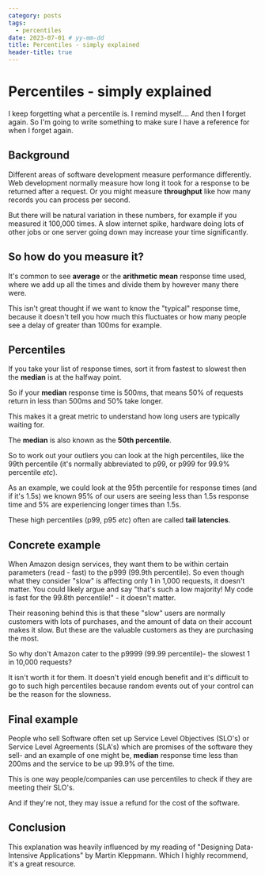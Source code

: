 ```yaml
---
category: posts
tags:
  - percentiles
date: 2023-07-01 # yy-mm-dd
title: Percentiles - simply explained
header-title: true
---
```


# Percentiles - simply explained

I keep forgetting what a percentile is. I remind myself.... And then I forget again. So I'm going to write something to make sure I have a reference for when I forget again.

## Background
Different areas of software development measure performance differently. Web development normally measure how long it took for a response to be returned after a request. Or you might measure **throughput** like how many records you can process per second.

But there will be natural variation in these numbers, for example if you measured it 100,000 times. A slow internet spike, hardware doing lots of other jobs or one server going down may increase your time significantly.

## So how do you measure it?
It's common to see **average** or the **arithmetic mean** response time used, where we add up all the times and divide them by however many there were.

This isn't great thought if we want to know the "typical" response time, because it doesn't tell you how much this fluctuates or how many people see a delay of greater than 100ms for example.

## Percentiles
If you take your list of response times, sort it from fastest to slowest then the **median** is at the halfway point.

So if your **median** response time is 500ms, that means 50% of requests return in less than 500ms and 50% take longer.

This makes it a great metric to understand how long users are typically waiting for.

The **median** is also known as the **50th percentile**.

So to work out your outliers you can look at the high percentiles, like the 99th percentile (it's normally abbreviated to p99, or p999 for 99.9% percentile *etc*).

As an example, we could look at the 95th percentile for response times (and if it's 1.5s) we known 95% of our users are seeing less than 1.5s response time and 5% are experiencing longer times than 1.5s.

These high percentiles (p99, p95 *etc*) often are called **tail latencies**.

## Concrete example
When Amazon design services, they want them to be within certain parameters (read - fast) to the p999 (99.9th percentile). So even though what they consider "slow" is affecting only 1 in 1,000 requests, it doesn't matter. You could likely argue and say "that's such a low majority! My code is fast for the 99.8th percentile!" - it doesn't matter.

Their reasoning behind this is that these "slow" users are normally customers with lots of purchases, and the amount of data on their account makes it slow. But these are the valuable customers as they are purchasing the most.

So why don't Amazon cater to the p9999 (99.99 percentile)- the slowest 1 in 10,000 requests?

It isn't worth it for them. It doesn't yield enough benefit and it's difficult to go to such high percentiles because random events out of your control can be the reason for the slowness.

## Final example
People who sell Software often set up Service Level Objectives (SLO's) or Service Level Agreements (SLA's) which are promises of the software they sell- and an example of one might be, **median** response time less than 200ms and the service to be up 99.9% of the time.

This is one way people/companies can use percentiles to check if they are meeting their SLO's.

And if they're not, they may issue a refund for the cost of the software.

## Conclusion
This explanation was heavily influenced by my reading of "Designing Data-Intensive Applications" by Martin Kleppmann. Which I highly recommend, it's a great resource.